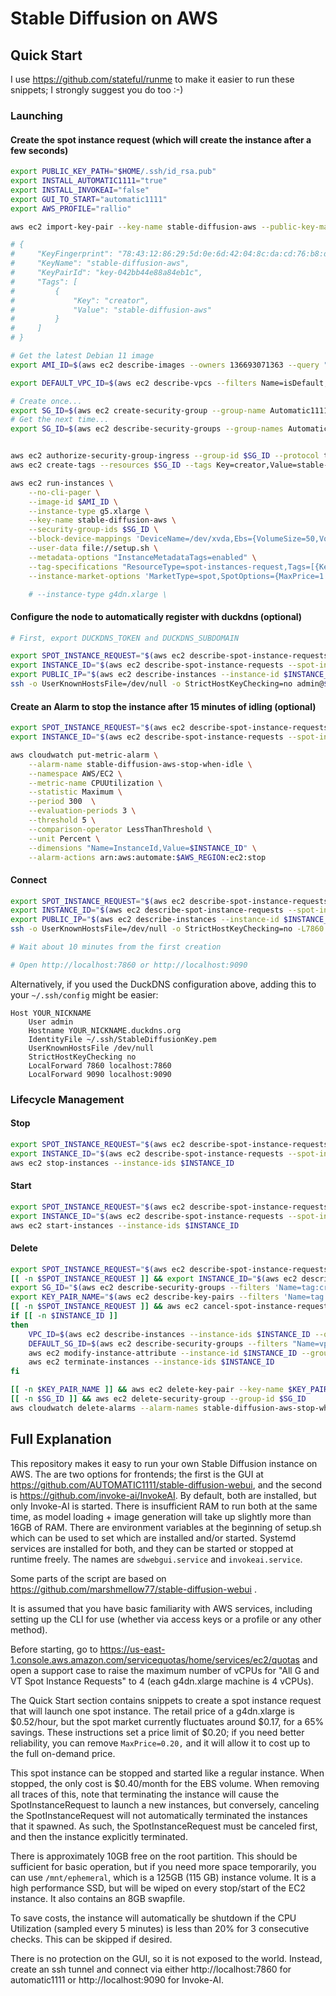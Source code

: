 # Stable Diffusion on AWS

## Quick Start

I use https://github.com/stateful/runme to make it easier to run these snippets; I strongly suggest you do too :-)

### Launching

#### Create the spot instance request (which will create the instance after a few seconds)

```bash {name=launch-an-instance}
export PUBLIC_KEY_PATH="$HOME/.ssh/id_rsa.pub"
export INSTALL_AUTOMATIC1111="true"
export INSTALL_INVOKEAI="false"
export GUI_TO_START="automatic1111"
export AWS_PROFILE="rallio"

aws ec2 import-key-pair --key-name stable-diffusion-aws --public-key-material fileb://${PUBLIC_KEY_PATH} --tag-specifications 'ResourceType=key-pair,Tags=[{Key=creator,Value=stable-diffusion-aws}]'

# {
#     "KeyFingerprint": "78:43:12:86:29:5d:0e:6d:42:04:8c:da:cd:76:b8:db",
#     "KeyName": "stable-diffusion-aws",
#     "KeyPairId": "key-042bb44e88a84eb1c",
#     "Tags": [
#         {
#             "Key": "creator",
#             "Value": "stable-diffusion-aws"
#         }
#     ]
# }

# Get the latest Debian 11 image
export AMI_ID=$(aws ec2 describe-images --owners 136693071363 --query "sort_by(Images, &CreationDate)[-1].ImageId" --filters "Name=name,Values=debian-11-amd64-*" | jq -r .)

export DEFAULT_VPC_ID=$(aws ec2 describe-vpcs --filters Name=isDefault,Values=true --query 'Vpcs[0].VpcId' --output text)

# Create once...
export SG_ID=$(aws ec2 create-security-group --group-name Automatic1111-Access --description "Allow SSH at first, more later" --vpc-id $DEFAULT_VPC_ID --query 'GroupId' --output text)
# Get the next time...
export SG_ID=$(aws ec2 describe-security-groups --group-names Automatic1111-Access --query 'SecurityGroups[0].GroupId' --output=text)


aws ec2 authorize-security-group-ingress --group-id $SG_ID --protocol tcp --port 22 --cidr 0.0.0.0/0
aws ec2 create-tags --resources $SG_ID --tags Key=creator,Value=stable-diffusion-aws

aws ec2 run-instances \
    --no-cli-pager \
    --image-id $AMI_ID \
    --instance-type g5.xlarge \
    --key-name stable-diffusion-aws \
    --security-group-ids $SG_ID \
    --block-device-mappings 'DeviceName=/dev/xvda,Ebs={VolumeSize=50,VolumeType=gp3}' \
    --user-data file://setup.sh \
    --metadata-options "InstanceMetadataTags=enabled" \
    --tag-specifications "ResourceType=spot-instances-request,Tags=[{Key=creator,Value=stable-diffusion-aws}]" "ResourceType=instance,Tags=[{Key=INSTALL_AUTOMATIC1111,Value=$INSTALL_AUTOMATIC1111},{Key=INSTALL_INVOKEAI,Value=$INSTALL_INVOKEAI},{Key=GUI_TO_START,Value=$GUI_TO_START}]" \
    --instance-market-options 'MarketType=spot,SpotOptions={MaxPrice=1.006,SpotInstanceType=persistent,InstanceInterruptionBehavior=stop}'

    # --instance-type g4dn.xlarge \

```

#### Configure the node to automatically register with duckdns (optional)

```bash {name=register-with-duckdns, promptEnv=false}
# First, export DUCKDNS_TOKEN and DUCKDNS_SUBDOMAIN

export SPOT_INSTANCE_REQUEST="$(aws ec2 describe-spot-instance-requests --filters 'Name=tag:creator,Values=stable-diffusion-aws' 'Name=state,Values=active,open' | jq -r '.SpotInstanceRequests[].SpotInstanceRequestId')"
export INSTANCE_ID="$(aws ec2 describe-spot-instance-requests --spot-instance-request-ids $SPOT_INSTANCE_REQUEST | jq -r '.SpotInstanceRequests[].InstanceId')"
export PUBLIC_IP="$(aws ec2 describe-instances --instance-id $INSTANCE_ID | jq -r '.Reservations[].Instances[].PublicIpAddress')"
ssh -o UserKnownHostsFile=/dev/null -o StrictHostKeyChecking=no admin@$PUBLIC_IP "echo '#"\!"/bin/sh' | sudo tee /etc/rc.local && echo 'curl '\''https://www.duckdns.org/update?domains=${DUCKDNS_SUBDOMAIN}&token=${DUCKDNS_TOKEN}&verbose=true'\' | sudo tee -a /etc/rc.local && sudo chmod +x /etc/rc.local && sudo systemctl daemon-reload && sudo systemctl start rc-local && systemctl status rc-local"
```

#### Create an Alarm to stop the instance after 15 minutes of idling (optional)

```bash {name=create-cloudwatch-alarm, promptEnv=false}
export SPOT_INSTANCE_REQUEST="$(aws ec2 describe-spot-instance-requests --filters 'Name=tag:creator,Values=stable-diffusion-aws' 'Name=state,Values=active,open' | jq -r '.SpotInstanceRequests[].SpotInstanceRequestId')"
export INSTANCE_ID="$(aws ec2 describe-spot-instance-requests --spot-instance-request-ids $SPOT_INSTANCE_REQUEST | jq -r '.SpotInstanceRequests[].InstanceId')"

aws cloudwatch put-metric-alarm \
    --alarm-name stable-diffusion-aws-stop-when-idle \
    --namespace AWS/EC2 \
    --metric-name CPUUtilization \
    --statistic Maximum \
    --period 300  \
    --evaluation-periods 3 \
    --threshold 5 \
    --comparison-operator LessThanThreshold \
    --unit Percent \
    --dimensions "Name=InstanceId,Value=$INSTANCE_ID" \
    --alarm-actions arn:aws:automate:$AWS_REGION:ec2:stop
```

#### Connect

```bash {name=connect-via-ssh, promptEnv=false}
export SPOT_INSTANCE_REQUEST="$(aws ec2 describe-spot-instance-requests --filters 'Name=tag:creator,Values=stable-diffusion-aws' 'Name=state,Values=active,open' | jq -r '.SpotInstanceRequests[].SpotInstanceRequestId')"
export INSTANCE_ID="$(aws ec2 describe-spot-instance-requests --spot-instance-request-ids $SPOT_INSTANCE_REQUEST | jq -r '.SpotInstanceRequests[].InstanceId')"
export PUBLIC_IP="$(aws ec2 describe-instances --instance-id $INSTANCE_ID | jq -r '.Reservations[].Instances[].PublicIpAddress')"
ssh -o UserKnownHostsFile=/dev/null -o StrictHostKeyChecking=no -L7860:localhost:7860 -L9090:localhost:9090 admin@$PUBLIC_IP

# Wait about 10 minutes from the first creation

# Open http://localhost:7860 or http://localhost:9090
```

Alternatively, if you used the DuckDNS configuration above, adding this to your `~/.ssh/config` might be easier:

```
Host YOUR_NICKNAME
    User admin
    Hostname YOUR_NICKNAME.duckdns.org
    IdentityFile ~/.ssh/StableDiffusionKey.pem
    UserKnownHostsFile /dev/null
    StrictHostKeyChecking no
    LocalForward 7860 localhost:7860
    LocalForward 9090 localhost:9090
```

### Lifecycle Management

#### Stop

```bash {name=stop-the-instance, promptEnv=false}
export SPOT_INSTANCE_REQUEST="$(aws ec2 describe-spot-instance-requests --filters 'Name=tag:creator,Values=stable-diffusion-aws' 'Name=state,Values=active,open' | jq -r '.SpotInstanceRequests[].SpotInstanceRequestId')"
export INSTANCE_ID="$(aws ec2 describe-spot-instance-requests --spot-instance-request-ids $SPOT_INSTANCE_REQUEST | jq -r '.SpotInstanceRequests[].InstanceId')"
aws ec2 stop-instances --instance-ids $INSTANCE_ID
```

#### Start

```bash {name=start-the-instance, promptEnv=false}
export SPOT_INSTANCE_REQUEST="$(aws ec2 describe-spot-instance-requests --filters 'Name=tag:creator,Values=stable-diffusion-aws' 'Name=state,Values=disabled' | jq -r '.SpotInstanceRequests[].SpotInstanceRequestId')"
export INSTANCE_ID="$(aws ec2 describe-spot-instance-requests --spot-instance-request-ids $SPOT_INSTANCE_REQUEST | jq -r '.SpotInstanceRequests[].InstanceId')"
aws ec2 start-instances --instance-ids $INSTANCE_ID
```

#### Delete

```bash {name=cleanup-everything, promptEnv=false}
export SPOT_INSTANCE_REQUEST="$(aws ec2 describe-spot-instance-requests --filters 'Name=tag:creator,Values=stable-diffusion-aws' 'Name=state,Values=active,open,disabled' | jq -r '.SpotInstanceRequests[].SpotInstanceRequestId')"
[[ -n $SPOT_INSTANCE_REQUEST ]] && export INSTANCE_ID="$(aws ec2 describe-spot-instance-requests --spot-instance-request-ids $SPOT_INSTANCE_REQUEST | jq -r '.SpotInstanceRequests[].InstanceId')"
export SG_ID="$(aws ec2 describe-security-groups --filters 'Name=tag:creator,Values=stable-diffusion-aws' --query 'SecurityGroups[*].GroupId' --output text)"
export KEY_PAIR_NAME="$(aws ec2 describe-key-pairs --filters 'Name=tag:creator,Values=stable-diffusion-aws' --query 'KeyPairs[0].KeyName' --output text)"
[[ -n $SPOT_INSTANCE_REQUEST ]] && aws ec2 cancel-spot-instance-requests --spot-instance-request-ids $SPOT_INSTANCE_REQUEST
if [[ -n $INSTANCE_ID ]]
then
    VPC_ID=$(aws ec2 describe-instances --instance-ids $INSTANCE_ID --query 'Reservations[0].Instances[0].VpcId' --output text)
    DEFAULT_SG_ID=$(aws ec2 describe-security-groups --filters "Name=vpc-id,Values=$VPC_ID" "Name=group-name,Values=default" --query 'SecurityGroups[0].GroupId' --output text)
    aws ec2 modify-instance-attribute --instance-id $INSTANCE_ID --groups $DEFAULT_SG_ID
    aws ec2 terminate-instances --instance-ids $INSTANCE_ID
fi

[[ -n $KEY_PAIR_NAME ]] && aws ec2 delete-key-pair --key-name $KEY_PAIR_NAME
[[ -n $SG_ID ]] && aws ec2 delete-security-group --group-id $SG_ID
aws cloudwatch delete-alarms --alarm-names stable-diffusion-aws-stop-when-idle
```

## Full Explanation

This repository makes it easy to run your own Stable Diffusion instance on AWS. The are two options for frontends; the first is the GUI at https://github.com/AUTOMATIC1111/stable-diffusion-webui, and the second is https://github.com/invoke-ai/InvokeAI. By default, both are installed, but only Invoke-AI is started. There is insufficient RAM to run both at the same time, as model loading + image generation will take up slightly more than 16GB of RAM. There are environment variables at the beginning of setup.sh which can be used to set which are installed and/or started. Systemd services are installed for both, and they can be started or stopped at runtime freely. The names are `sdwebgui.service` and `invokeai.service`. 

Some parts of the script are based on https://github.com/marshmellow77/stable-diffusion-webui .

It is assumed that you have basic familiarity with AWS services, including setting up the CLI for use (whether via access keys or a profile or any other method).

Before starting, go to https://us-east-1.console.aws.amazon.com/servicequotas/home/services/ec2/quotas and open a support case to raise the maximum number of vCPUs for "All G and VT Spot Instance Requests" to 4 (each g4dn.xlarge machine is 4 vCPUs).

The Quick Start section contains snippets to create a spot instance request that will launch one spot instance. The retail price of a g4dn.xlarge is $0.52/hour, but the spot market currently fluctuates around $0.17, for a 65% savings. These instructions set a price limit of $0.20; if you need better reliability, you can remove `MaxPrice=0.20,` and it will allow it to cost up to the full on-demand price.

This spot instance can be stopped and started like a regular instance. When stopped, the only cost is $0.40/month for the EBS volume. When removing all traces of this, note that terminating the instance will cause the SpotInstanceRequest to launch a new instances, but conversely, canceling the SpotInstanceRequest will not automatically terminated the instances that it spawned. As such, the SpotInstanceRequest must be canceled first, and then the instance explicitly terminated.

There is approximately 10GB free on the root partition. This should be sufficient for basic operation, but if you need more space temporarily, you can use `/mnt/ephemeral`, which is a 125GB (115 GB) instance volume. It is a high performance SSD, but will be wiped on every stop/start of the EC2 instance. It also contains an 8GB swapfile.

To save costs, the instance will automatically be shutdown if the CPU Utilization (sampled every 5 minutes) is less than 20% for 3 consecutive checks. This can be skipped if desired.

There is no protection on the GUI, so it is not exposed to the world. Instead, create an ssh tunnel and connect via either http://localhost:7860 for automatic1111 or http://localhost:9090 for Invoke-AI.
